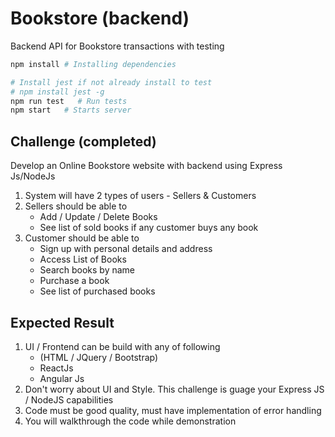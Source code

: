 # Bookstore (backend)

Backend API for Bookstore transactions with testing

```bash
npm install # Installing dependencies

# Install jest if not already install to test
# npm install jest -g
npm run test   # Run tests
npm start   # Starts server
```

## Challenge (completed)

Develop an Online Bookstore website with backend using Express Js/NodeJs

1. System will have 2 types of users - Sellers & Customers
2. Sellers should be able to
   - Add / Update / Delete Books
   - See list of sold books if any customer buys any book
3. Customer should be able to
   - Sign up with personal details and address
   - Access List of Books
   - Search books by name
   - Purchase a book
   - See list of purchased books

## Expected Result

1. UI / Frontend can be build with any of following
   - (HTML / JQuery / Bootstrap)
   - ReactJs
   - Angular Js
2. Don't worry about UI and Style. This challenge is guage your Express JS / NodeJS capabilities
3. Code must be good quality, must have implementation of error handling
4. You will walkthrough the code while demonstration
